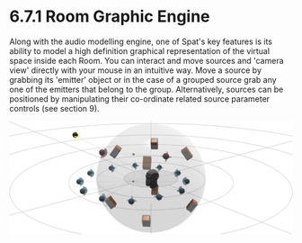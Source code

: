 # 6.7.1 Room Graphic Engine

Along with the audio modelling engine, one of Spat's key features is its ability to
model a high definition graphical representation of the virtual space inside each
Room. You can interact and move sources and 'camera view' directly with your
mouse in an intuitive way. Move a source by grabbing its 'emitter' object or in the
case of a grouped source grab any one of the emitters that belong to the group.
Alternatively, sources can be positioned by manipulating their co-ordinate related
source parameter controls (see section 9).

![](../../include/SpatRevolution_UserGuide_-096.jpg)

